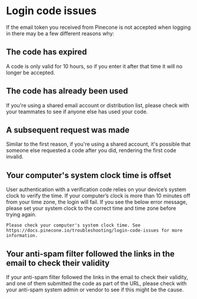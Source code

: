 # Login code issues

If the email token you received from Pinecone is not accepted when logging in there may be a few different reasons why:

## The code has expired

A code is only valid for 10 hours, so if you enter it after that time it will no longer be accepted.

## The code has already been used

If you're using a shared email account or distribution list, please check with your teammates to see if anyone else has used your code.

## A subsequent request was made

Similar to the first reason, if you're using a shared account, it's possible that someone else requested a code after you did, rendering the first code invalid.

## Your computer's system clock time is offset

User authentication with a verification code relies on your device’s system clock to verify the time. If your computer’s clock is more than 10 minutes off from your time zone, the login will fail. If you see the below error message, please set your system clock to the correct time and time zone before trying again.

```
Please check your computer's system clock time. See https://docs.pinecone.io/troubleshooting/login-code-issues for more information.
```

## Your anti-spam filter followed the links in the email to check their validity

If your anti-spam filter followed the links in the email to check their validity, and one of them submitted the code as part of the URL, please check with your anti-spam system admin or vendor to see if this might be the cause.
